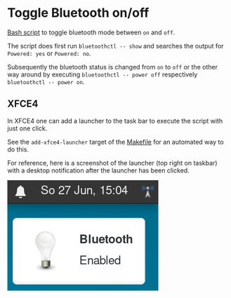 # Toggle Bluetooth on/off

[Bash script](toggle-bluetooth.sh) to toggle bluetooth mode between `on` and `off`.

The script does first run `bluetoothctl -- show` and searches the output for `Powered: yes` or `Powered: no`.

Subsequently the bluetooth status is changed from `on` to `off` or the other way around by executing
`bluetoothctl -- power off` respectively `bluetoothctl -- power on`.

## XFCE4

In XFCE4 one can add a launcher to the task bar to
execute the script with just one click.

See the `add-xfce4-launcher` target of the [Makefile](Makefile) for an
automated way to do this.

For reference, here is a screenshot of the launcher (top right on taskbar) with a desktop notification
after the launcher has been clicked.

![](screenshot_launcher-with-icon_notification.png)
